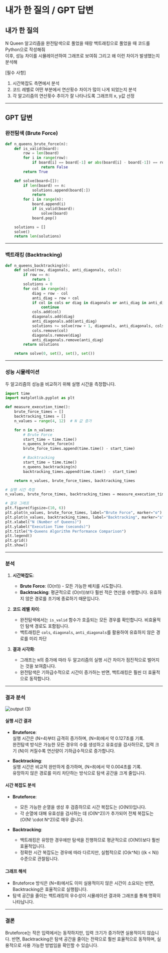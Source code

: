 
# 내가 한 질의 / GPT 답변

## 내가 한 질의
N Queen 알고리즘을 완전탐색으로 풀었을 때랑 백트래킹으로 풀었을 때 코드를 Python으로 작성해줘  
이후, 성능 차이를 시뮬레이션하여 그래프로 보여줘 그리고 왜 이런 차이가 발생했는지 분석해  

[필수 사항]  
1. 시간복잡도 측면에서 분석  
2. 코드 레벨로 어떤 부분에서 연산횟수 차이가 많이 나게 되었는지 분석  
3. 각 알고리즘의 연산횟수 추이가 잘 나타나도록 그래프의 x, y값 선정  

---

## GPT 답변

### 완전탐색 (Brute Force)
```python
def n_queens_brute_force(n):
    def is_valid(board):
        row = len(board)
        for i in range(row):
            if board[i] == board[-1] or abs(board[i] - board[-1]) == row - i:
                return False
        return True

    def solve(board=[]):
        if len(board) == n:
            solutions.append(board[:])
            return
        for i in range(n):
            board.append(i)
            if is_valid(board):
                solve(board)
            board.pop()

    solutions = []
    solve()
    return len(solutions)
```

---

### 백트래킹 (Backtracking)
```python
def n_queens_backtracking(n):
    def solve(row, diagonals, anti_diagonals, cols):
        if row == n:
            return 1
        solutions = 0
        for col in range(n):
            diag = row - col
            anti_diag = row + col
            if col in cols or diag in diagonals or anti_diag in anti_diagonals:
                continue
            cols.add(col)
            diagonals.add(diag)
            anti_diagonals.add(anti_diag)
            solutions += solve(row + 1, diagonals, anti_diagonals, cols)
            cols.remove(col)
            diagonals.remove(diag)
            anti_diagonals.remove(anti_diag)
        return solutions

    return solve(0, set(), set(), set())
```

---

### 성능 시뮬레이션
두 알고리즘의 성능을 비교하기 위해 실행 시간을 측정합니다.

```python
import time
import matplotlib.pyplot as plt

def measure_execution_time():
    brute_force_times = []
    backtracking_times = []
    n_values = range(4, 12)  # N 값 증가

    for n in n_values:
        # Brute Force
        start_time = time.time()
        n_queens_brute_force(n)
        brute_force_times.append(time.time() - start_time)

        # Backtracking
        start_time = time.time()
        n_queens_backtracking(n)
        backtracking_times.append(time.time() - start_time)

    return n_values, brute_force_times, backtracking_times

# 실행 시간 측정
n_values, brute_force_times, backtracking_times = measure_execution_time()

# 결과 그래프
plt.figure(figsize=(10, 6))
plt.plot(n_values, brute_force_times, label="Brute Force", marker="o")
plt.plot(n_values, backtracking_times, label="Backtracking", marker="s")
plt.xlabel("N (Number of Queens)")
plt.ylabel("Execution Time (seconds)")
plt.title("N-Queens Algorithm Performance Comparison")
plt.legend()
plt.grid()
plt.show()
```

---

### 분석

1. **시간복잡도**:
   - **Brute Force**: \(O(n!)\) - 모든 가능한 배치를 시도합니다.
   - **Backtracking**: 평균적으로 \(O(n!)\)보다 훨씬 적은 연산을 수행합니다. 유효하지 않은 경로를 조기에 종료하기 때문입니다.

2. **코드 레벨 차이**:
   - 완전탐색에서는 `is_valid` 함수가 호출되는 모든 경우를 확인합니다. 비효율적인 탐색 경로도 포함됩니다.
   - 백트래킹은 `cols`, `diagonals`, `anti_diagonals`를 활용하여 유효하지 않은 경로를 미리 차단

3. **결과 시각화**:
   - 그래프는 `N`의 증가에 따라 두 알고리즘의 실행 시간 차이가 점진적으로 벌어지는 것을 보여줍니다.
   - 완전탐색은 기하급수적으로 시간이 증가하는 반면, 백트래킹은 훨씬 더 효율적으로 동작합니다.


---

### 결과 분석
![output (3)](https://github.com/user-attachments/assets/23e3d595-c9dc-4222-9344-a2ae1c8ae941)

#### 실행 시간 결과
- **Bruteforce**:  
  실행 시간은 \(N=4\)부터 급격히 증가하며, \(N=8\)에서 약 0.127초를 기록.  
  완전탐색 방식은 가능한 모든 경우의 수를 생성하고 유효성을 검사하므로, 입력 크기 \(N\)이 커질수록 연산량이 기하급수적으로 증가합니다.

- **Backtracking**:  
  실행 시간은 비교적 완만하게 증가하며, \(N=8\)에서 약 0.004초를 기록.  
  유망하지 않은 경로를 미리 차단하는 방식으로 탐색 공간을 크게 줄입니다.

#### 시간 복잡도 분석
- **Bruteforce**:  
  - 모든 가능한 순열을 생성 후 검증하므로 시간 복잡도는 \(O(N!)\)입니다.  
  - 각 순열에 대해 유효성을 검사하는 데 \(O(N^2)\)가 추가되어 전체 복잡도는 \(O(N! \cdot N^2)\)로 매우 큽니다.

- **Backtracking**:  
  - 백트래킹은 유망한 경우에만 탐색을 진행하므로 평균적으로 \(O(N!)\)보다 훨씬 효율적입니다.  
  - 정확한 시간 복잡도는 경우에 따라 다르지만, 실험적으로 \(O(k^N)\) (\(k < N\)) 수준으로 관찰됩니다.

#### 그래프 해석
- Bruteforce 방식은 \(N=8\)에서도 이미 실용적이지 않은 시간이 소요되는 반면, Backtracking은 효율적으로 실행됩니다.  
- 탐색 공간을 줄이는 백트래킹의 우수성이 시뮬레이션 결과와 그래프를 통해 명확히 나타납니다.

---

### 결론
Bruteforce는 작은 입력에서는 동작하지만, 입력 크기가 증가하면 실용적이지 않습니다. 반면, Backtracking은 탐색 공간을 줄이는 전략으로 훨씬 효율적으로 동작하며, 실용적으로 사용 가능한 방법임을 확인할 수 있습니다.

